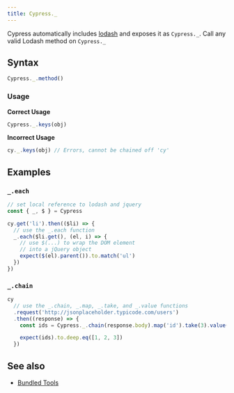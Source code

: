 ```yaml
---
title: Cypress._
---
```


Cypress automatically includes [lodash](https://lodash.com/) and exposes it as
`Cypress._`. Call any valid Lodash method on `Cypress._`

## Syntax

```javascript
Cypress._.method()
```

### Usage

**<Icon name="check-circle" color="green"/> Correct Usage**

```javascript
Cypress._.keys(obj)
```

**<Icon name="exclamation-triangle" color="red"/> Incorrect Usage**

```javascript
cy._.keys(obj) // Errors, cannot be chained off 'cy'
```

## Examples

### `_.each`

```javascript
// set local reference to lodash and jquery
const { _, $ } = Cypress

cy.get('li').then(($li) => {
  // use the _.each function
  _.each($li.get(), (el, i) => {
    // use $(...) to wrap the DOM element
    // into a jQuery object
    expect($(el).parent()).to.match('ul')
  })
})
```

### `_.chain`

```javascript
cy
  // use the _.chain, _.map, _.take, and _.value functions
  .request('http://jsonplaceholder.typicode.com/users')
  .then((response) => {
    const ids = Cypress._.chain(response.body).map('id').take(3).value()

    expect(ids).to.deep.eq([1, 2, 3])
  })
```

## See also

- [Bundled Tools](/guides/references/bundled-tools)
